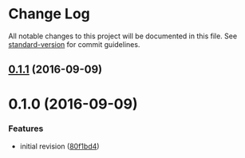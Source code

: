 # Change Log

All notable changes to this project will be documented in this file. See [standard-version](https://github.com/conventional-changelog/standard-version) for commit guidelines.

<a name="0.1.1"></a>
## [0.1.1](https://github.com/paeckchen/paeckchen/compare/v0.1.0...v0.1.1) (2016-09-09)



<a name="0.1.0"></a>
# 0.1.0 (2016-09-09)


### Features

* initial revision ([80f1bd4](https://github.com/paeckchen/paeckchen/commit/80f1bd4))
